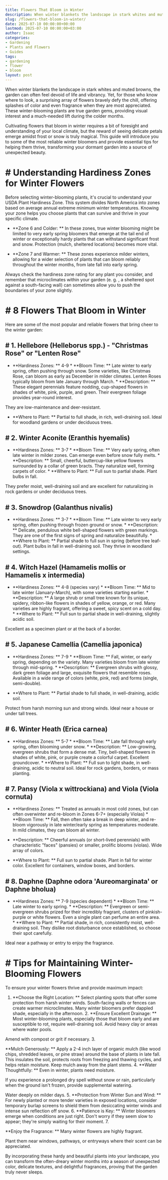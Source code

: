 ```yaml
---
title: Flowers That Bloom in Winter
description: When winter blankets the landscape in stark whites and muted browns, the garden can often feel devoid of life and vibrancy.
slug: /flowers-that-bloom-in-winter/
date: 2025-07-10 00:00:00+00:00
lastmod: 2025-07-10 00:00:00+03:00
author: Isaac
categories:
- Gardening
- Plants and Flowers
- Guides
tags:
- gardening
- flower
- bloom
layout: post
---
```


When winter blankets the landscape in stark whites and muted browns, the garden can often feel devoid of life and vibrancy. Yet, for those who know where to look, a surprising array of flowers bravely defy the chill, offering splashes of color and even fragrance when they are most appreciated. These winter-blooming plants are true garden gems, providing visual interest and a much-needed lift during the colder months.

Cultivating flowers that bloom in winter requires a bit of foresight and understanding of your local climate, but the reward of seeing delicate petals emerge amidst frost or snow is truly magical. This guide will introduce you to some of the most reliable winter bloomers and provide essential tips for helping them thrive, transforming your dormant garden into a source of unexpected beauty.

# # Understanding Hardiness Zones for Winter Flowers

Before selecting winter-blooming plants, it's crucial to understand your USDA Plant Hardiness Zone. This system divides North America into zones based on average annual extreme minimum winter temperatures. Knowing your zone helps you choose plants that can survive and thrive in your specific climate.

* **Zone 6 and Colder: ** In these zones, true winter blooming might be limited to very early spring bloomers that emerge at the tail end of winter or exceptionally hardy plants that can withstand significant frost and snow. Protection (mulch, sheltered locations) becomes more vital.

* **Zone 7 and Warmer: ** These zones experience milder winters, allowing for a wider selection of plants that can bloom reliably throughout the winter months, from late fall into early spring.

Always check the hardiness zone rating for any plant you consider, and remember that microclimates within your garden (e. g. , a sheltered spot against a south-facing wall) can sometimes allow you to push the boundaries of your zone slightly.

# # 8 Flowers That Bloom in Winter

Here are some of the most popular and reliable flowers that bring cheer to the winter garden:

## # 1. Hellebore (Helleborus spp.) - "Christmas Rose" or "Lenten Rose"

* **Hardiness Zones: ** 4-9 * **Bloom Time: ** Late winter to early spring, often pushing through snow. Some varieties, like Christmas Rose, can bloom as early as December in milder climates. Lenten Roses typically bloom from late January through March. * **Description: ** These elegant perennials feature nodding, cup-shaped flowers in shades of white, pink, purple, and green. Their evergreen foliage provides year-round interest.

They are low-maintenance and deer-resistant.

* **Where to Plant: ** Partial to full shade, in rich, well-draining soil. Ideal for woodland gardens or under deciduous trees.

## # 2. Winter Aconite (Eranthis hyemalis)

* **Hardiness Zones: ** 3-7 * **Bloom Time: ** Very early spring, often late winter in milder zones. Can emerge even before snow fully melts. * **Description: ** Small, cheerful, buttercup-like yellow flowers surrounded by a collar of green bracts. They naturalize well, forming carpets of color. * **Where to Plant: ** Full sun to partial shade. Plant bulbs in fall.

They prefer moist, well-draining soil and are excellent for naturalizing in rock gardens or under deciduous trees.

## # 3. Snowdrop (Galanthus nivalis)

* **Hardiness Zones: ** 3-7 * **Bloom Time: ** Late winter to very early spring, often pushing through frozen ground or snow. * **Description: ** Delicate, pendulous white bell-shaped flowers with green markings. They are one of the first signs of spring and naturalize beautifully. * **Where to Plant: ** Partial shade to full sun in spring (before tree leaf-out). Plant bulbs in fall in well-draining soil. They thrive in woodland settings.

## # 4. Witch Hazel (Hamamelis mollis or Hamamelis x intermedia)

* **Hardiness Zones: ** 4-8 (species vary) * **Bloom Time: ** Mid to late winter (January-March), with some varieties starting earlier. * **Description: ** A large shrub or small tree known for its unique, spidery, ribbon-like flowers in shades of yellow, orange, or red. Many varieties are highly fragrant, offering a sweet, spicy scent on a cold day. * **Where to Plant: ** Full sun to partial shade in well-draining, slightly acidic soil.

Excellent as a specimen plant or at the back of a border.

## # 5. Japanese Camellia (Camellia japonica)

* **Hardiness Zones: ** 7-9 * **Bloom Time: ** Fall, winter, or early spring, depending on the variety. Many varieties bloom from late winter through mid-spring. * **Description: ** Evergreen shrubs with glossy, dark green foliage and large, exquisite flowers that resemble roses. Available in a wide range of colors (white, pink, red) and forms (single, semi-double).

* **Where to Plant: ** Partial shade to full shade, in well-draining, acidic soil.

Protect from harsh morning sun and strong winds. Ideal near a house or under tall trees.

## # 6. Winter Heath (Erica carnea)

* **Hardiness Zones: ** 5-7 * **Bloom Time: ** Late fall through early spring, often blooming under snow. * **Description: ** Low-growing, evergreen shrubs that form a dense mat. Tiny, bell-shaped flowers in shades of white, pink, or purple create a colorful carpet. Excellent groundcover. * **Where to Plant: ** Full sun to light shade, in well-draining, acidic to neutral soil. Ideal for rock gardens, borders, or mass planting.

## # 7. Pansy (Viola x wittrockiana) and Viola (Viola cornuta)

* **Hardiness Zones: ** Treated as annuals in most cold zones, but can often overwinter and re-bloom in Zones 6-7+ (especially Violas) * **Bloom Time: ** Fall, then often take a break in deep winter, and re-bloom vigorously in late winter/early spring as temperatures moderate. In mild climates, they can bloom all winter.

* **Description: ** Cheerful annuals (or short-lived perennials) with characteristic "faces" (pansies) or smaller, prolific blooms (violas). Wide array of colors.

* **Where to Plant: ** Full sun to partial shade. Plant in fall for winter color. Excellent for containers, window boxes, and borders.

## # 8. Daphne (Daphne odora 'Aureomarginata' or Daphne bholua)

* **Hardiness Zones: ** 7-9 (species dependent) * **Bloom Time: ** Late winter to early spring. * **Description: ** Evergreen or semi-evergreen shrubs prized for their incredibly fragrant, clusters of pinkish-purple or white flowers. Even a single plant can perfume an entire area. * **Where to Plant: ** Partial shade, in rich, consistently moist, well-draining soil. They dislike root disturbance once established, so choose their spot carefully.

Ideal near a pathway or entry to enjoy the fragrance.

# # Tips for Maintaining Winter-Blooming Flowers

To ensure your winter flowers thrive and provide maximum impact:

1. **Choose the Right Location: ** Select planting spots that offer some protection from harsh winter winds. South-facing walls or fences can create warmer microclimates. Many winter bloomers prefer dappled shade, especially in the afternoon. 2. **Ensure Excellent Drainage: ** Most winter-blooming plants, especially those that bloom early and are susceptible to rot, require well-draining soil. Avoid heavy clay or areas where water pools.

Amend with compost or grit if necessary. 3.

**Mulch Generously: ** Apply a 2-4 inch layer of organic mulch (like wood chips, shredded leaves, or pine straw) around the base of plants in late fall. This insulates the soil, protects roots from freezing and thawing cycles, and helps retain moisture. Keep mulch away from the plant stems. 4. **Water Thoughtfully: ** Even in winter, plants need moisture.

If you experience a prolonged dry spell without snow or rain, particularly when the ground isn't frozen, provide supplemental watering.

Water deeply on milder days. 5. **Protection from Winter Sun and Wind: ** For newly planted or more tender varieties in exposed locations, consider temporary burlap screens to shield them from desiccating winter winds and intense sun reflection off snow. 6. **Patience is Key: ** Winter bloomers emerge when conditions are just right. Don't worry if they seem slow to appear; they're simply waiting for their moment. 7.

**Enjoy the Fragrance: ** Many winter flowers are highly fragrant.

Plant them near windows, pathways, or entryways where their scent can be appreciated.

By incorporating these hardy and beautiful plants into your landscape, you can transform the often-dreary winter months into a season of unexpected color, delicate textures, and delightful fragrances, proving that the garden truly never sleeps.
